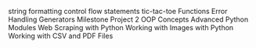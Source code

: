 string formatting
control flow statements
tic-tac-toe
Functions
Error Handling
Generators
Milestone Project 2
OOP Concepts
Advanced Python Modules
Web Scraping with Python
Working with Images with Python
Working with CSV and PDF Files
